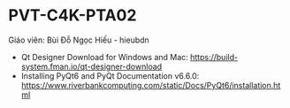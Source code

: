 ﻿# PVT-C4K-PTA02
Giáo viên: Bùi Đỗ Ngọc Hiếu - hieubdn


- Qt Designer Download for Windows and Mac: https://build-system.fman.io/qt-designer-download
- Installing PyQt6 and PyQt Documentation v6.6.0: https://www.riverbankcomputing.com/static/Docs/PyQt6/installation.html
